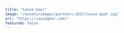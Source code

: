 ```yaml
---
title: "Cause Gear"
image: "/assets/images/partners-2017/cause-gear.jpg"
url: "https://causegear.com/"
featured: false
---
```

